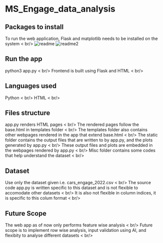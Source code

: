 # MS_Engage_data_analysis
## Packages to install
To run the web application, Flask and matplotlib needs to be installed on the system  < br/>
![readme](https://user-images.githubusercontent.com/95869528/170873180-f97a7f7c-086f-4503-9ba3-a328c37569e4.png)
![readme2](https://user-images.githubusercontent.com/95869528/170873239-d99c508b-7063-44a0-86f4-56b1801ef03f.png)

## Run the app
python3 app.py < br/>
Frontend is built using Flask and HTML  < br/>

## Languages used
Python  < br/>
HTML  < br/>

## Files structure
app.py renders HTML pages  < br/>
The rendered pages follow the base.html in templates folder  < br/>
The templates folder also contains other webpages rendered in the app that extend base.html  < br/>
The static folder contains the output files that are written to by app.py, and the plots generated by app.py  < br/>
These output files and plots are embedded in the webpages rendered by app.py  < br/>
Misc folder contains some codes that help understand the dataset  < br/>

## Dataset
Use only the dataset given i.e. cars_engage_2022.csv  < br/>
The source code app.py is written specific to this dataset and is not flexible to accomodate other datasets  < br/>
It is also not flexible in column indices, it is specific to this colum format  < br/>

## Future Scope
The web app as of now only performs feature wise analysis < br/>
Future scope is to implement row wise analysis, input validation using AI, and flexibity to analyse different datasets  < br/>
